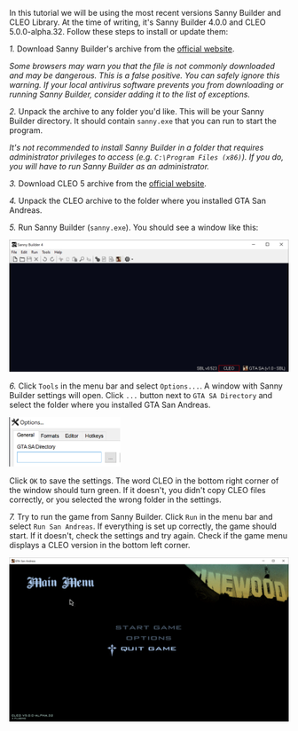 In this tutorial we will be using the most recent versions Sanny Builder and CLEO Library. At the time of writing, it's Sanny Builder 4.0.0 and CLEO 5.0.0-alpha.32. Follow these steps to install or update them:

*1.* Download Sanny Builder's archive from the [official website](https://sannybuilder.com).

*Some browsers may warn you that the file is not commonly downloaded and may be dangerous. This is a false positive. You can safely ignore this warning. If your local antivirus software prevents you from downloading or running Sanny Builder, consider adding it to the list of exceptions.*

*2.* Unpack the archive to any folder you'd like. This will be your Sanny Builder directory. It should contain `sanny.exe` that you can run to start the program.

*It's not recommended to install Sanny Builder in a folder that requires administrator privileges to access (e.g. `C:\Program Files (x86)`). If you do, you will have to run Sanny Builder as an administrator.*

*3.* Download CLEO 5 archive from the [official website](https://cleo.li). 

*4.* Unpack the CLEO archive to the folder where you installed GTA San Andreas.

*5.* Run Sanny Builder (`sanny.exe`). You should see a window like this:

<img src="/img/tut-3.png" alt="Sanny Builder window" />

*6.* Click `Tools` in the menu bar and select `Options...`. A window with Sanny Builder settings will open. Click `...` button next to `GTA SA Directory` and select the folder where you installed GTA San Andreas. 

<img src="/img/comp-4.png" alt="Game Directory setting" width="200"/>

Click `OK` to save the settings. The word CLEO in the bottom right corner of the window should turn green. If it doesn't, you didn't copy CLEO files correctly, or you selected the wrong folder in the settings.

*7.* Try to run the game from Sanny Builder. Click `Run` in the menu bar and select `Run San Andreas`. If everything is set up correctly, the game should start. If it doesn't, check the settings and try again. Check if the game menu displays a CLEO version in the bottom left corner.

<img src="/img/tut-4.png" alt="Game menu with CLEO" />
